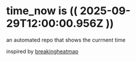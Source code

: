 # time_now is (( 2025-09-29T12:00:00.956Z ))

an automated repo that shows the currnent time

inspired by [breakingheatmap](https://github.com/breakingheatmap/breakingheatmap)